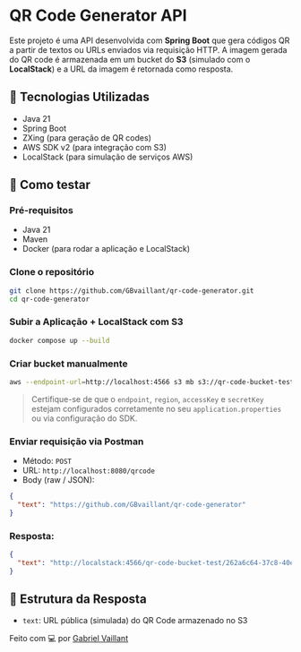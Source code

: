 # QR Code Generator API

Este projeto é uma API desenvolvida com **Spring Boot** que gera códigos QR a partir de textos ou URLs enviados via requisição HTTP. A imagem gerada do QR code é armazenada em um bucket do **S3** (simulado com o **LocalStack**) e a URL da imagem é retornada como resposta.

## 🚀 Tecnologias Utilizadas

* Java 21
* Spring Boot
* ZXing (para geração de QR codes)
* AWS SDK v2 (para integração com S3)
* LocalStack (para simulação de serviços AWS)

## 🧪 Como testar

### Pré-requisitos

* Java 21
* Maven
* Docker (para rodar a aplicação e LocalStack)

### Clone o repositório

```bash
git clone https://github.com/GBvaillant/qr-code-generator.git
cd qr-code-generator

```

### Subir a Aplicação + LocalStack com S3

```bash
docker compose up --build
```

### Criar bucket manualmente

```bash
aws --endpoint-url=http://localhost:4566 s3 mb s3://qr-code-bucket-test
```

> Certifique-se de que o `endpoint`, `region`, `accessKey` e `secretKey` estejam configurados corretamente no seu `application.properties` ou via configuração do SDK.

### Enviar requisição via Postman

* Método: `POST`
* URL: `http://localhost:8080/qrcode`
* Body (raw / JSON):

```json
{
  "text": "https://github.com/GBvaillant/qr-code-generator"
}
```

### Resposta:

```json
{
  "text": "http://localstack:4566/qr-code-bucket-test/262a6c64-37c8-40eb-828d-888fe9aa46d8"
}
```

## 📂 Estrutura da Resposta

* `text`: URL pública (simulada) do QR Code armazenado no S3


Feito com 💻 por [Gabriel Vaillant](https://github.com/GBvaillant)
